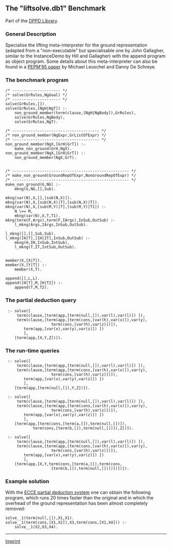 The "liftsolve.db1" Benchmark
-----------------------------

Part of the [DPPD Library](../dppd.html).

### General Description

Specialise the lifting meta-interpreter for the ground representation
(adapted from a "non-executable" but specialisable one by John
Gallagher, similar to the InstanceDemo by Hill and Gallagher) with the
append program as object program. Some details about this
meta-interpreter can also be found in a [PEPM'95
paper](http://www.cs.kuleuven.ac.be/cwis/research/dtai/publications/abstracts.95.html#leuschel.pepm95.abstract)
by Michael Leuschel and Danny De Schreye.

### The benchmark program

    /* --------------------- */
    /* solve(GrRules,NgGoal) */
    /* --------------------- */
    solve(GrRules,[]).
    solve(GrRules,[NgH|NgT]) :-
        non_ground_member(term(clause,[NgH|NgBody]),GrRules),
        solve(GrRules,NgBody),
        solve(GrRules,NgT).

    /* -------------------------------------- */
    /* non_ground_member(NgExpr,GrListOfExpr) */
    /* -------------------------------------- */
    non_ground_member(NgX,[GrH|GrT]) :-
        make_non_ground(GrH,NgX).
    non_ground_member(NgX,[GrH|GrT]) :-
        non_ground_member(NgX,GrT).


    /* --------------------------------------------------- */
    /* make_non_ground(GroundRepOfExpr,NonGroundRepOfExpr) */
    /* --------------------------------------------------- */
    make_non_ground(G,NG) :-
        mkng(G,NG,[],Sub).

    mkng(var(N),X,[],[sub(N,X)]).
    mkng(var(N),X,[sub(N,X)|T],[sub(N,X)|T]).
    mkng(var(N),X,[sub(M,Y)|T],[sub(M,Y)|T1]) :-
        N \== M,
        mkng(var(N),X,T,T1).
    mkng(term(F,Args),term(F,IArgs),InSub,OutSub) :-
        l_mkng(Args,IArgs,InSub,OutSub).

    l_mkng([],[],Sub,Sub).
    l_mkng([H|T],[IH|IT],InSub,OutSub) :-
        mkng(H,IH,InSub,IntSub),
        l_mkng(T,IT,IntSub,OutSub).


    member(X,[X|T]).
    member(X,[Y|T]) :-
        member(X,T).

    append([],L,L).
    append([H|T],M,[H|T2]) :-
        append(T,M,T2).

### The partial deduction query

     :- solve([
         term(clause,[term(app,[term(null,[]),var(l),var(l)]) ]),
         term(clause,[term(app,[term(cons,[var(h),var(x)]),var(y),
                        term(cons,[var(h),var(z)])]),
            term(app,[var(x),var(y),var(z)]) ])
            ],
        [term(app,[X,Y,Z])]).

### The run-time queries

     :- solve([
         term(clause,[term(app,[term(null,[]),var(l),var(l)]) ]),
         term(clause,[term(app,[term(cons,[var(h),var(x)]),var(y),
                        term(cons,[var(h),var(z)])]),
            term(app,[var(x),var(y),var(z)]) ])
            ],
        [term(app,[term(null,[]),Y,Z])]).

     :- solve([
         term(clause,[term(app,[term(null,[]),var(l),var(l)]) ]),
         term(clause,[term(app,[term(cons,[var(h),var(x)]),var(y),
                        term(cons,[var(h),var(z)])]),
            term(app,[var(x),var(y),var(z)]) ])
            ],
        [term(app,[term(cons,[term(a,[]),term(null,[])]),
                term(cons,[term(b,[]),term(null,[])]),Z])]).

     :- solve([
         term(clause,[term(app,[term(null,[]),var(l),var(l)]) ]),
         term(clause,[term(app,[term(cons,[var(h),var(x)]),var(y),
                        term(cons,[var(h),var(z)])]),
            term(app,[var(x),var(y),var(z)]) ])
            ],
        [term(app,[X,Y,term(cons,[term(a,[]),term(cons,
                        [term(b,[]),term(null,[])])])])]).

### Example solution

With the [ECCE partial deduction system](/~mal/systems/ecce.html) one
can obtain the following program, which runs 20 times faster than the
original and in which the overhead of the ground representation has been
almost completely removed:

    solve__1(term(null,[]),X1,X1).
    solve__1(term(cons,[X1,X2]),X3,term(cons,[X1,X4])) :- 
        solve__1(X2,X3,X4).

------------------------------------------------------------------------

[Imprint](http://www.stups.uni-duesseldorf.de/w/Imprint)
